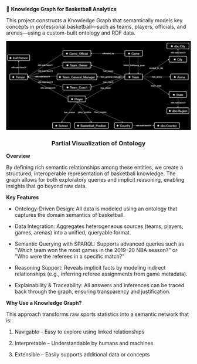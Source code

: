 🏀 **Knowledge Graph for Basketball Analytics**

This project constructs a Knowledge Graph that semantically models key concepts in professional basketball—such as teams, players, officials, and arenas—using a custom-built ontology and RDF data.

<div align="center">
  <a href="https://github.com/dmalamati/UniChatbot">
    <img src="nba_ontology.png">
  </a>

  <h3 align="center">Partial Visualization of Ontology</h3>
</div>

**Overview**

By defining rich semantic relationships among these entities, we create a structured, interoperable representation of basketball knowledge. The graph allows for both exploratory queries and implicit reasoning, enabling insights that go beyond raw data.

**Key Features**

- Ontology-Driven Design: All data is modeled using an ontology that captures the domain semantics of basketball.

- Data Integration: Aggregates heterogeneous sources (teams, players, games, arenas) into a unified, queryable format.

- Semantic Querying with SPARQL: Supports advanced queries such as
"Which team won the most games in the 2019–20 NBA season?"
or
"Who were the referees in a specific match?"

- Reasoning Support: Reveals implicit facts by modeling indirect relationships (e.g., inferring referee assignments from game metadata).

- Explainability & Traceability: All answers and inferences can be traced back through the graph, ensuring transparency and justification.

**Why Use a Knowledge Graph?**

This approach transforms raw sports statistics into a semantic network that is:

  1. Navigable – Easy to explore using linked relationships

  2. Interpretable – Understandable by humans and machines

  3. Extensible – Easily supports additional data or concepts
